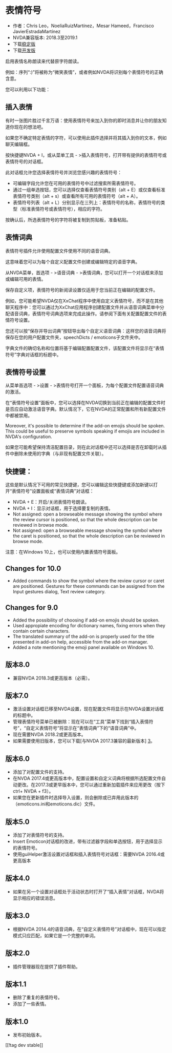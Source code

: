 # 表情符号 #

* 作者：Chris Leo，NoeliaRuizMartínez，Mesar Hameed，Francisco
  JavierEstradaMartínez
* NVDA兼容版本: 2018.3至2019.1
* 下载[稳定版][1]
* 下载[开发版][2]

启用表情名称朗读来代替原字符朗读。

例如：序列“:)”将被称为“微笑表情”，或者例如NVDA将识别每个表情符号的正确含意。

您可以利用以下功能：

## 插入表情 ##

有时一张图片胜过千言万语：使用表情符号来加入到你的即时消息并让你的朋友知道你现在的想法吧。

如果您不确定特定表情的字符，可以使用此插件选择并将其插入到你的文本，例如聊天编辑框。

按快捷键NVDA + I，或从菜单工具 - >插入表情符号，打开带有提供的表情符号或表情符号的对话框。

此对话框允许您选择表情符号并浏览您感兴趣的表情符号：

*	可编辑字段允许您在可用的表情符号中过滤搜索所需表情符号。
*	通过一组单选按钮，您可以选择仅查看表情符号类别（alt + E）或仅查看标准表情符号类别（alt + s）或查看所有可用的表情符号（alt +
  A）。
*	表情符号列表（alt + L）分别显示在三列上：表情符号的名称，表情符号的类型（标准表情符号或表情符号），相应的字符。

按确认后，所选表情符号的字符将被复制到剪贴板，准备粘贴。

## 表情词典 ##

表情符号插件允许使用配置文件使用不同的语音词典。

这意味着您可以为每个自定义配置文件创建或编辑特定的语音字典。

从NVDA菜单，首选项 - >语音词典 - >表情词典，您可以打开一个对话框来添加或编辑可用的表情。

保存自定义项，表情符号的新阅读设置仅适用于您当前正在编辑的配置文件。

例如，您可能希望NVDA仅在XxChat程序中使用自定义表情符号，而不是在其他聊天程序中：您可以通过为XxChat应用程序创建配置文件并从语音词典菜单中分配语音词典，表情符号词典选项来完成此操作。请参阅下面有关配置配置文件的表情符号设置。

您还可以按“保存并导出词典”按钮导出每个自定义语音词典：这样您的语音词典将保存在您的用户配置文件夹，speechDicts /
emoticons子文件夹中。

字典文件的确切名称和位置将基于编辑配置配置文件，该配置文件将显示在“表情符号”字典对话框的标题中。

## 表情符号设置 ##

从菜单首选项 - >设置 - >表情符号打开一个面板，为每个配置文件配置语音词典的激活。

在“表情符号设置”面板中，您可以选择在NVDA切换到当前正在编辑的配置文件时是否应自动激活语音字典。默认情况下，它在NVDA的正常配置和所有新配置文件中都被禁用。

Moreover, it's possible to determine if the add-on emojis should be
spoken. This could be useful to preserve symbols speaking if emojis are
included in NVDA's configuration.

如果您可能希望保持清洁配置目录，则在此对话框中还可以选择是否在卸载时从插件中删除未使用的字典（与非现有配置文件关联）。

## 快捷键： ##

这些是默认情况下可用的常见快捷键，您可以编辑这些快捷键或添加新键以打开“表情符号”设置面板或“表情词典”对话框：

* NVDA + E：开启/关闭表情符号朗读。
* NVDA + I：显示对话框，用于选择要复制的表情。
* Not assigned: open a browseable message showing the symbol where the
  review cursor is positioned, so that the whole description can be reviewed
  in browse mode.
* Not assigned: open a browseable message showing the symbol where the caret
  is positioned, so that the whole description can be reviewed in browse
  mode.

注意：在Windows 10上，也可以使用内置表情符号面板。


## Changes for 10.0 ##

* Added commands to show the symbol where the review cursor or caret are
  positioned. Gestures for these commands can be assigned from the Input
  gestures dialog, Text review category.

## Changes for 9.0 ##

* Added the possibility of choosing if add-on emojis should be spoken.
* Used appropiate encoding for dictionary names, fixing errors when they
  contain certain characters.
* The translated summary of the add-on is properly used for the title
  presented in add-on help, accessible from the add-on manager.
* Added a note mentioning the emoji panel available on Windows 10.

## 版本8.0 ##

* 兼容NVDA 2018.3或更高版本（必需）。

## 版本7.0 ##

* 激活设置对话框已移至NVDA设置，现在配置文件将显示在NVDA设置对话框的标题中。
* 管理表情符号菜单已被删除：现在可以在“工具”菜单下找到“插入表情符号”，“自定义表情符号”将显示在“表情词典”下的“语音词典”中。
* 现在需要NVDA 2018.2或更高版本。
* 如果需要使用旧版本，您可以下载[与NVDA 2017.3兼容的最新版本] [3]。

## 版本6.0 ##

* 添加了对配置文件的支持。
* 在NVDA
  2017.4或更高版本中，配置设置和自定义词典将根据所选配置文件自动更改。在2017.3或更早版本中，您可以通过重新加载插件来应用更改（按下ctrl+
  NVDA + f3）。
* 如果您在更新插件时选择导入设置，则会删除或已弃用此版本的（emoticons.ini和emoticons.dic）文件。

## 版本5.0 ##

* 添加了对表情符号的支持。
* Insert Emoticon对话框的改进，带有过滤器字段和单选按钮，用于选择显示的表情符号。
* 使用guiHelper激活设置对话框和插入表情符号对话框：需要NVDA 2016.4或更高版本

## 版本4.0 ##

* 如果在另一个设置对话框处于活动状态时打开了“插入表情”对话框，NVDA将显示相应的错误消息。


## 版本3.0 ##

* 根据NVDA 2014.4的语音词典，在“自定义表情符号”对话框中，现在可以指定模式只应匹配，如果它是一个完整的单词。


## 版本2.0 ##

* 插件管理器现在提供了插件帮助。


## 版本1.1 ##

* 删除了重复的表情符号。
* 添加了一些表情。

## 版本1.0 ##

* 发布初始版本。

[[!tag dev stable]]

[1]: https://addons.nvda-project.org/files/get.php?file=emo

[2]: https://addons.nvda-project.org/files/get.php?file=emo-dev

[3]: https://addons.nvda-project.org/files/get.php?file=emo-o
